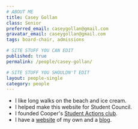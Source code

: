 ```yaml
---
# ABOUT ME
title: Casey Gollan
class: Senior
preferred_email: caseygollan@gmail.com
gravatar_email: caseygollan@gmail.com
tags: board-chair, admissions

# SITE STUFF YOU CAN EDIT
published: true
permalink: /people/casey-gollan/

# SITE STUFF YOU SHOULDN'T EDIT
layout: people-single
category: people
---
```


- I like long walks on the beach and ice cream. 
- I helped make this website for Student Council.
- I founded Cooper's [Student Actions club](http://jac.cooper.edu/club/120).
- I have a [website](http://caseyagollan.com) of my own and a [blog](http://notes.caseyagollan.com).